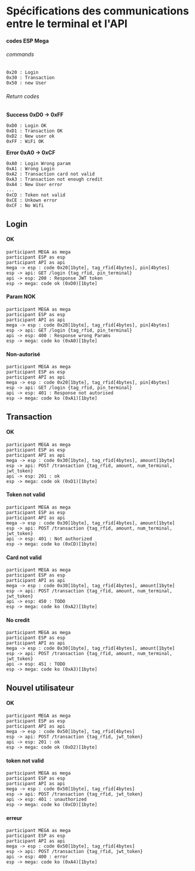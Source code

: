 # Spécifications des communications entre le terminal et l'API

#### codes ESP Mega

###### commands
```
0x20 : Login
0x30 : Transaction
0x50 : new User 
```
###### Return codes

**Success 0xD0 -> 0xFF**
```
0xD0 : Login OK
0xD1 : Transaction OK
0xD2 : New user ok
0xFF : WiFi OK
```

**Error 0xA0 -> 0xCF**

```
0xA0 : Login Wrong param
0xA1 : Wrong Login
0xA2 : Transaction card not valid
0xA3 : Transaction not enough credit
0xA4 : New User error
...
0xCD : Token not valid
0xCE : Unkown error 
0xCF : No Wifi
```
## Login

#### OK

```sequence
participant MEGA as mega
participant ESP as esp
participant API as api
mega -> esp : code 0x20[1byte], tag_rfid[4bytes], pin[4bytes]
esp -> api: GET /login {tag_rfid, pin_terminal}
api -> esp: 200 : Response JWT token
esp -> mega: code ok (0xD0)[1byte]
```
#### Param NOK
```sequence
participant MEGA as mega
participant ESP as esp
participant API as api
mega -> esp : code 0x20[1byte], tag_rfid[4bytes], pin[4bytes]
esp -> api: GET /login {tag_rfid, pin_terminal}
api -> esp: 400 : Response wrong Params
esp -> mega: code ko (0xA0)[1byte]
```

#### Non-autorisé
```sequence
participant MEGA as mega
participant ESP as esp
participant API as api
mega -> esp : code 0x20[1byte], tag_rfid[4bytes], pin[4bytes]
esp -> api: GET /login {tag_rfid, pin_terminal}
api -> esp: 401 : Response not autorised
esp -> mega: code ko (0xA1)[1byte]
```
## Transaction 
#### OK
```sequence
participant MEGA as mega
participant ESP as esp
participant API as api
mega -> esp : code 0x30[1byte], tag_rfid[4bytes], amount[1byte]
esp -> api: POST /transaction {tag_rfid, amount, num_terminal, jwt_token}
api -> esp: 201 : ok
esp -> mega: code ok (0xD1)[1byte]
```
#### Token not valid
```sequence
participant MEGA as mega
participant ESP as esp
participant API as api
mega -> esp : code 0x30[1byte], tag_rfid[4bytes], amount[1byte]
esp -> api: POST /transaction {tag_rfid, amount, num_terminal, jwt_token}
api -> esp: 401 : Not authorized
esp -> mega: code ko (0xCD)[1byte]
```
#### Card not valid

```sequence
participant MEGA as mega
participant ESP as esp
participant API as api
mega -> esp : code 0x30[1byte], tag_rfid[4bytes], amount[1byte]
esp -> api: POST /transaction {tag_rfid, amount, num_terminal, jwt_token}
api -> esp: 450 : TODO
esp -> mega: code ko (0xA2)[1byte]
```

#### No credit
```sequence
participant MEGA as mega
participant ESP as esp
participant API as api
mega -> esp : code 0x30[1byte], tag_rfid[4bytes], amount[1byte]
esp -> api: POST /transaction {tag_rfid, amount, num_terminal, jwt_token}
api -> esp: 451 : TODO
esp -> mega: code ko (0xA3)[1byte]
```


## Nouvel utilisateur 
#### OK
```sequence
participant MEGA as mega
participant ESP as esp
participant API as api
mega -> esp : code 0x50[1byte], tag_rfid[4bytes]
esp -> api: POST /transaction {tag_rfid, jwt_token}
api -> esp: 201 : ok
esp -> mega: code ok (0xD2)[1byte]
```
#### token not valid
```sequence
participant MEGA as mega
participant ESP as esp
participant API as api
mega -> esp : code 0x50[1byte], tag_rfid[4bytes]
esp -> api: POST /transaction {tag_rfid, jwt_token}
api -> esp: 401 : unauthorized
esp -> mega: code ko (0xCD)[1byte]
```

#### erreur
```sequence
participant MEGA as mega
participant ESP as esp
participant API as api
mega -> esp : code 0x50[1byte], tag_rfid[4bytes]
esp -> api: POST /transaction {tag_rfid, jwt_token}
api -> esp: 400 : error
esp -> mega: code ko (0xA4)[1byte]
```